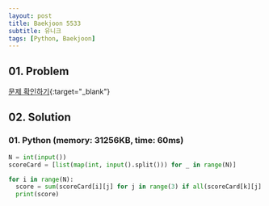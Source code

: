 ```yaml
---
layout: post
title: Baekjoon 5533
subtitle: 유니크
tags: [Python, Baekjoon]
---
```


## 01. Problem

[문제 확인하기](https://www.acmicpc.net/problem/5533){:target="_blank"}

## 02. Solution

### 01. Python (memory: 31256KB, time: 60ms)

```Python
N = int(input())
scoreCard = [list(map(int, input().split())) for _ in range(N)]

for i in range(N):
  score = sum(scoreCard[i][j] for j in range(3) if all(scoreCard[k][j] != scoreCard[i][j] for k in range(N) if k != i))
  print(score)
```
